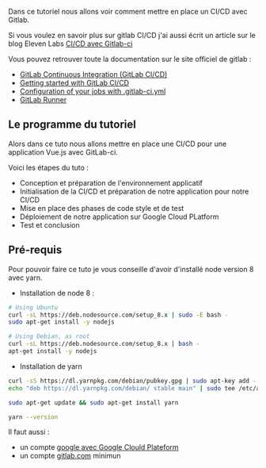 Dans ce tutoriel nous allons voir comment mettre en place un CI/CD avec Gitlab.

Si vous voulez en savoir plus sur gitlab CI/CD j'ai aussi écrit un article sur le blog Eleven Labs [CI/CD avec Gitlab-ci](https://blog.eleven-labs.com/fr/introduction-gitlab-ci/)

Vous pouvez retrouver toute la documentation sur le site officiel de gitlab :
- [GitLab Continuous Integration (GitLab CI/CD)](https://docs.gitlab.com/ee/ci/README.html)
- [Getting started with GitLab CI/CD](https://docs.gitlab.com/ee/ci/quick_start/README.html)
- [Configuration of your jobs with .gitlab-ci.yml](https://docs.gitlab.com/ee/ci/yaml/README.html)
- [GitLab Runner](https://docs.gitlab.com/runner/)

## Le programme du tutoriel

Alors dans ce tuto nous allons mettre en place une CI/CD pour une application Vue.js avec GitLab-ci.

Voici les étapes du tuto :
 - Conception et préparation de l'environnement applicatif
 - Initialisation de la CI/CD et préparation de notre application pour notre CI/CD
 - Mise en place des phases de code style et de test
 - Déploiement de notre application sur Google Cloud PLatform
 - Test et conclusion

## Pré-requis

Pour pouvoir faire ce tuto je vous conseille d'avoir d'installé node version 8 avec yarn.

- Installation de node 8 :
```bash
# Using Ubuntu
curl -sL https://deb.nodesource.com/setup_8.x | sudo -E bash -
sudo apt-get install -y nodejs

# Using Debian, as root
curl -sL https://deb.nodesource.com/setup_8.x | bash -
apt-get install -y nodejs
```

- Installation de yarn
```bash
curl -sS https://dl.yarnpkg.com/debian/pubkey.gpg | sudo apt-key add -
echo "deb https://dl.yarnpkg.com/debian/ stable main" | sudo tee /etc/apt/sources.list.d/yarn.list

sudo apt-get update && sudo apt-get install yarn

yarn --version
```

Il faut aussi :
 - un compte [google avec Google Clould Plateform](https://accounts.google.com/signup/v2/webcreateaccount?service=cloudconsole&continue=https%3A%2F%2Fconsole.cloud.google.com%2F&flowName=GlifWebSignIn&flowEntry=SignUp&nogm=true)
 - un compte [gitlab.com](https://gitlab.com/users/sign_in#register-pane) minimun
